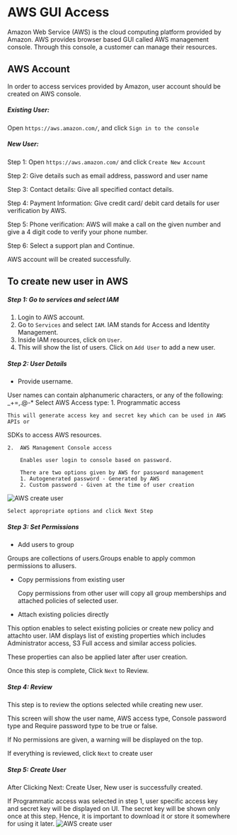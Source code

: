 # AWS GUI Access

Amazon Web Service (AWS) is the cloud computing platform provided by Amazon. 
AWS provides browser based GUI called AWS management console. Through this
console, a customer can manage their resources.
<!-- need to add details -->


## AWS Account

In order to access services provided by Amazon, user account should be created
on AWS console.

##### Existing User: 
Open `https://aws.amazon.com/`, and click `Sign in to the console`

##### New User:

Step 1: Open `https://aws.amazon.com/` and click `Create New Account`

Step 2: Give details such as email address, password and user name

Step 3: Contact details: Give all specified contact details. 

Step 4: Payment Information: Give credit card/ debit card details for user
verification by AWS.

Step 5: Phone verification: AWS will make a call on the given number and give a
4 digit code to verify your phone number.

Step 6: Select a support plan and Continue. 

AWS account will be created successfully. 



## To create new user in AWS

##### Step 1: Go to services and select IAM

1. Login to AWS account.
2. Go to `Services` and select `IAM`. IAM stands for Access and Identity
Management.
3. Inside IAM resources, click on `User`. 
4. This will show the list of users. Click on ``Add User`` to add a new user. 
 
 
##### Step 2: User Details

* Provide username. 
	
User names can contain alphanumeric characters, or any of the following:
_+=,.@-* Select AWS Access type:
	1. Programmatic access
		
	This will generate access key and secret key which can be used in AWS APIs or
SDKs to access AWS resources.
        
	2.	AWS Management Console access

		Enables user login to console based on password.
        
       	There are two options given by AWS for password management
        1. Autogenerated password - Generated by AWS
        2. Custom password - Given at the time of user creation
        
![AWS create
user](https://github.com/cloudmesh-community/hid-sp18-420/blob/master/tutorial/images/adduser.PNG?raw=true)
        
   	Select appropriate options and click Next Step
        
##### Step 3: Set Permissions

* Add users to group

Groups are collections of users.Groups enable to apply common permissions to
allusers.
    
* Copy permissions from existing user

	Copy permissions from other user will copy all group memberships and attached
policies of selected user.
    
* Attach existing policies directly
	
This option enables to select existing policies or create new policy and
attachto user. IAM displays list of existing properties which includes
Administrator
access, S3 Full access and similar access policies.

These properties can also be applied later after user creation. 

Once this step is complete, Click `Next` to Review.

##### Step 4: Review

This step is to review the options selected while creating new user. 

This screen will show the user name, AWS access type, Console password type and
Require password type to be true or false.

If No permissions are given, a warning will be displayed on the top. 

If everything is reviewed, click `Next` to create user

##### Step 5: Create User

After Clicking Next: Create User, New user is successfully created. 

If Programmatic access was selected in step 1, user specific access key and
secret key will be displayed on UI. The secret key will be shown only once at
this step.
Hence, it is important to download it or store it somewhere for using it later.
![AWS create
user](https://github.com/cloudmesh-community/hid-sp18-420/blob/master/tutorial/images/userCreated.PNG?raw=true)
